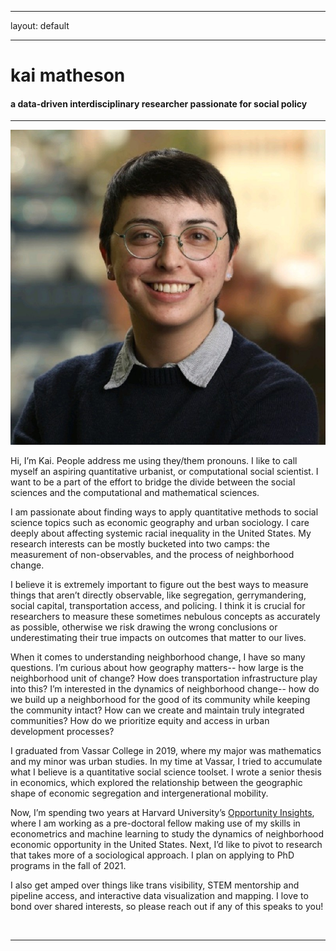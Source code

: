 ﻿---

layout: default

---


<div class="header-bar">

  <h1>kai matheson</h1>

  <h4>a data-driven interdisciplinary researcher passionate for social policy</h4>

  <hr>

</div>



<img class="col one right" src="/img/prof_pic.jpg">




Hi, I’m Kai. People address me using they/them pronouns. I like to call myself an aspiring quantitative urbanist, or computational social scientist. I want to be a part of the effort to bridge the divide between the social sciences and the computational and mathematical sciences. 



I am passionate about finding ways to apply quantitative methods to social science topics such as economic geography and urban sociology. I care deeply about affecting systemic racial inequality in the United States. My research interests can be mostly bucketed into two camps: the measurement of non-observables, and the process of neighborhood change. 



I believe it is extremely important to figure out the best ways to measure things that aren’t directly observable, like segregation, gerrymandering, social capital, transportation access, and policing. I think it is crucial for researchers to measure these sometimes nebulous concepts as accurately as possible, otherwise we risk drawing the wrong conclusions or underestimating their true impacts on outcomes that matter to our lives.



When it comes to understanding neighborhood change, I have so many questions. I’m curious about how geography matters-- how large is the neighborhood unit of change? How does transportation infrastructure play into this? I’m interested in the dynamics of neighborhood change-- how do we build up a neighborhood for the good of its community while keeping the community intact? How can we create and maintain truly integrated communities? How do we prioritize equity and access in urban development processes?



I graduated from Vassar College in 2019, where my major was mathematics and my minor was urban studies. In my time at Vassar, I tried to accumulate what I believe is a quantitative social science toolset. I wrote a senior thesis in economics, which explored the relationship between the geographic shape of economic segregation and intergenerational mobility. 



Now, I’m spending two years at Harvard University’s <a href=”https://opportunityinsights.org/”>Opportunity Insights</a>, where I am working as a pre-doctoral fellow making use of my skills in econometrics and machine learning to study the dynamics of neighborhood economic opportunity in the United States. Next, I’d like to pivot to research that takes more of a sociological approach. I plan on applying to PhD programs in the fall of 2021.



I also get amped over things like trans visibility, STEM mentorship and pipeline access, and interactive data visualization and mapping. I love to bond over shared interests, so please reach out if any of this speaks to you!





<br/>
<hr/>
<br/>
<span class="contacticon center">
	<a href="mailto:kaihartmatheson@gmail.com"><i class="fa fa-envelope-square"></i></a>
	<a href="https://github.com/kaimath" target="_blank"><i class="fa fa-github-square"></i></a>
	<a href="https://www.linkedin.com/in/kaimatheson" target="_blank"><i class="fa fa-linkedin-square"></i></a>
	<a href="https://twitter.com/mathematikai" target="_blank"><i class="fa fa-twitter-square"></i></a>
</span>

<div class="col three caption">
</div>



